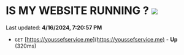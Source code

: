 # IS MY WEBSITE RUNNING ? [![](https://img.shields.io/static/v1?label=Sponsor&message=%E2%9D%A4&logo=GitHub&color=%23fe8e86)](https://github.com/sponsors/<username>)

Last updated: **4/16/2024, 7:20:57 PM**

- `GET` [https://youssefservice.me](https://youssefservice.me) - **Up** (320ms)
